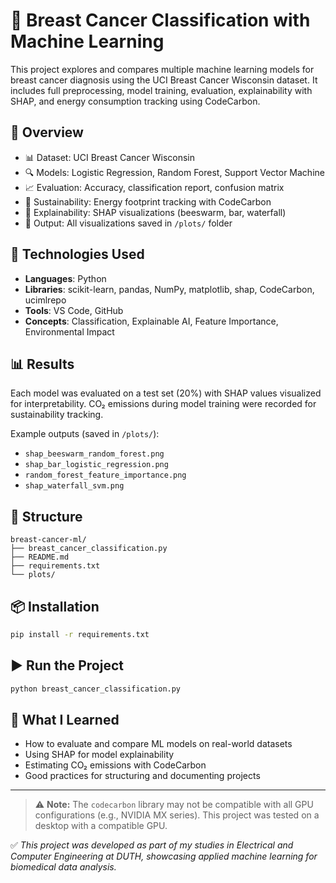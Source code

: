 # 🧠 Breast Cancer Classification with Machine Learning

This project explores and compares multiple machine learning models for breast cancer diagnosis using the UCI Breast Cancer Wisconsin dataset. It includes full preprocessing, model training, evaluation, explainability with SHAP, and energy consumption tracking using CodeCarbon.

## 🚀 Overview

- 📊 Dataset: UCI Breast Cancer Wisconsin
- 🔍 Models: Logistic Regression, Random Forest, Support Vector Machine
- 📈 Evaluation: Accuracy, classification report, confusion matrix
- 🌱 Sustainability: Energy footprint tracking with CodeCarbon
- 📌 Explainability: SHAP visualizations (beeswarm, bar, waterfall)
- 📂 Output: All visualizations saved in `/plots/` folder

## 🧰 Technologies Used

- **Languages**: Python  
- **Libraries**: scikit-learn, pandas, NumPy, matplotlib, shap, CodeCarbon, ucimlrepo  
- **Tools**: VS Code, GitHub  
- **Concepts**: Classification, Explainable AI, Feature Importance, Environmental Impact

## 📊 Results

Each model was evaluated on a test set (20%) with SHAP values visualized for interpretability. CO₂ emissions during model training were recorded for sustainability tracking.

Example outputs (saved in `/plots/`):
- `shap_beeswarm_random_forest.png`
- `shap_bar_logistic_regression.png`
- `random_forest_feature_importance.png`
- `shap_waterfall_svm.png`

## 📁 Structure

```
breast-cancer-ml/
├── breast_cancer_classification.py
├── README.md
├── requirements.txt
└── plots/
```

## 📦 Installation

```bash
pip install -r requirements.txt
```

## ▶️ Run the Project

```bash
python breast_cancer_classification.py
```

## 🧪 What I Learned

- How to evaluate and compare ML models on real-world datasets
- Using SHAP for model explainability
- Estimating CO₂ emissions with CodeCarbon
- Good practices for structuring and documenting projects

---

> ⚠ **Note:** The `codecarbon` library may not be compatible with all GPU configurations (e.g., NVIDIA MX series). This project was tested on a desktop with a compatible GPU.

✅ *This project was developed as part of my studies in Electrical and Computer Engineering at DUTH, showcasing applied machine learning for biomedical data analysis.*
